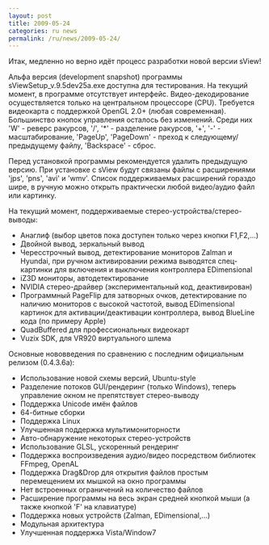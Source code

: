```yaml
---
layout: post
title: 2009-05-24
categories: ru news
permalink: /ru/news/2009-05-24/
---
```


Итак, медленно но верно идёт процесс разработки новой версии sView!

Альфа версия (development snapshot) программы sViewSetup_v.9.5dev25a.exe доступна для тестирования.
На текущий момент, в программе отсутствует интерфейс.
Видео-декодирование осуществляется только на центральном процессоре (CPU).
Требуется видеокарта с поддержкой OpenGL 2.0+ (любая современная).
Большинство кнопок управления осталось без изменений. Среди них 'W' - реверс ракурсов, '/', '*' - разделение ракурсов, '+', '-' - масштабирование, 'PageUp', 'PageDown' - преход к следующему/предыдущему файлу, 'Backspace' - сброс.

Перед установкой программы рекомендуется удалить предыдущую версию.
При установке с sView будут связаны файлы с расширениями 'jps', 'pns', 'avi' и 'wmv'.
Список поддерживаемых расширений гораздо шире, в ручную можно открыть практически любой видео/аудио файл или картинку.

<!--break-->
На текущий момент, поддерживаемые стерео-устройства/стерео-выводы:

* Анаглиф (выбор цветов пока доступен только через кнопки F1,F2,...)
* Двойной вывод, зеркальный вывод
* Чересстрочный вывод, детектирование мониторов Zalman и Hyundai, при ручном активировании режима выводятся спец-картинки для включения и выключения контроллера EDimensional
* iZ3D мониторы, автодетектирование
* NVIDIA стерео-драйвер (экспериментальный код, деактивирован)
* Программный PageFlip для затворных очков, детектирование по наличию мониторов с высокой частотой, вывод EDimensional картинок для активации/деактивации контроллера, вывод BlueLine кода (по примеру Apple)
* QuadBuffered для профессиональных видеокарт
* Vuzix SDK, для VR920 виртуального шлема

Основные нововведения по сравнению с последним официальным релизом (0.4.3.6a):

* Использование новой схемы версий, Ubuntu-style
* Разделение потоков GUI/рендеринг (только Windows), теперь управление окном не препятствует стерео-выводу
* Поддержка Unicode имён файлов
* 64-битные сборки
* Поддержка Linux
* Улучшенная поддержка мультимониторности
* Авто-обнаружение некоторых стерео-устройств
* Использование GLSL, ускоренный рендеринг
* Поддержка воспроизведения аудио/видео посредством библиотек FFmpeg, OpenAL
* Поддержка Drag&Drop для открытия файлов простым перемещением их мышкой на окно программы
* Нет встроенных ограничений на количество файлов
* Расширение программы на весь экран средней кнопкой мыши (а также кнопкой 'F' на клавиатуре)
* Поддержка новых устройств (Zalman, EDimensional,...)
* Модульная архитектура
* Улучшенная поддержка Vista/Window7
